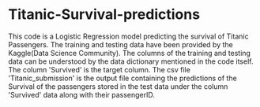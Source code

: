 # Titanic-Survival-predictions
This code is a Logistic Regression model predicting the survival of Titanic Passengers. The training and testing data have been provided by the Kaggle(Data Science Community). 
The columns of the training and testing data can be understood by the data dictionary mentioned in the code itself. The column 'Survived' is the target column. 
The csv file 'Titanic_submission' is the output file containing the predictions of the Survival of the passengers stored in the test data under the column 'Survived' data along with their passengerID.
